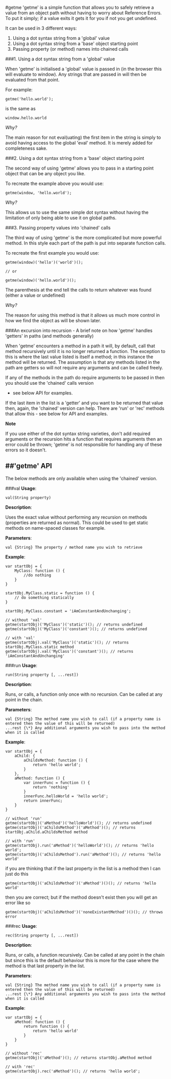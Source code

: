 #getme
'getme' is a simple function that allows you to safely retrieve a value from an object path without having to worry
about Reference Errors. To put it simply; if a value exits it gets it for you if not you get undefined.

It can be used in 3 different ways:

1. Using a dot syntax string from a 'global' value
2. Using a dot syntax string from a 'base' object starting point
3. Passing property (or method) names into chained calls

###1. Using a dot syntax string from a 'global' value

When 'getme' is initialised a 'global' value is passed in (in the browser this will evaluate to window). Any strings
that are passed in will then be evaluated from that point.

For example:

    getme('hello.world');

is the same as

    window.hello.world

_Why?_

The main reason for not eval(uating) the first item in the string is simply to avoid having access to the global 'eval'
method. It is merely added for completeness sake.

###2. Using a dot syntax string from a 'base' object starting point

The second way of using 'getme' allows you to pass in a starting point object that can be any object you like.

To recreate the example above you would use:

    getme(window, 'hello.world');

_Why?_

This allows us to use the same simple dot syntax without having the limitation of only being able to use it on global paths.

###3. Passing property values into 'chained' calls

The third way of using 'getme' is the more complicated but more powerful method. In this style each part of the path is
put into separate function calls.

To recreate the first example you would use:

    getme(window)('hello')('world')();

    // or

    getme(window)('hello.world')();

The parenthesis at the end tell the calls to return whatever was found (either a value or undefined)

_Why?_

The reason for using this method is that it allows us much more control in how we find the object as will be shown later.

###An excursion into recursion - A brief note on how 'getme' handles 'getters' in paths (and methods generally)

When 'getme' encounters a method in a path it will, by default, call that method recursively until it is no longer
returned a function. The exception to this is where the last value listed is itself a method; in this instance the
method will be returned. The assumption is that any methods listed in the path are getters so will not require any
arguments and can be called freely.

If any of the methods in the path do require arguments to be passed in then you should use the 'chained' calls version
- see below API for examples.

If the last item in the list is a 'getter' and you want to be returned that value then, again, the 'chained' version can
help. There are 'run' or 'rec' methods that allow this - see below for API and examples.

**Note**

If you use either of the dot syntax string varieties, don't add required arguments or the recursion hits a function
that requires arguments then an error could be thrown; 'getme' is not responsible for handling any of these errors so it
doesn't.

##'getme' API
---

The below methods are only available when using the 'chained' version.

###val
__Usage__:

    val(String property)

__Description__:

Uses the exact value without performing any recursion on methods (properties are returned as normal). This could be used
to get static methods on name-spaced classes for example.

__Parameters__:

    val {String} The property / method name you wish to retrieve

__Example__:

    var startObj = {
        MyClass: function () {
            //do nothing
        }
    }

    startObj.MyClass.static = function () {
        // do something statically
    }

    startObj.MyClass.constant = 'iAmConstantAndUnchanging';

    // without 'val'
    getme(startObj)('MyClass')('static')(); // returns undefined
    getme(startObj)('MyClass')('constant')(); // returns undefined

    // with 'val'
    getme(startObj).val('MyClass')('static')(); // returns startObj.MyClass.static method
    getme(startObj).val('MyClass')('constant')(); // returns 'iAmConstantAndUnchanging'


###run
__Usage__:

    run(String property [, ...rest])

__Description__:

Runs, or calls, a function only once with no recursion. Can be called at any point in the chain.

__Parameters__:

    val {String} The method name you wish to call (if a property name is entered then the value of this will be returned)
    ...rest {\*} Any additional arguments you wish to pass into the method when it is called

__Example__:

    var startObj = {
        aChild: {
            aChildsMethod: function () {
                return 'hello world';
            }
        },
        aMethod: function () {
            var innerFunc = function () {
                return 'nothing'
            }
            innerFunc.helloWorld = 'hello world';
            return innerFunc;
        }
    }

    // without 'run'
    getme(startObj)('aMethod')('helloWorld')(); // returns undefined
    getme(startObj)('aChildsMethod')('aMethod')(); // returns startObj.aChild.aChildsMethod method

    // with 'run'
    getme(startObj).run('aMethod')('helloWorld')(); // returns 'hello world';
    getme(startObj)('aChildsMethod').run('aMethod')(); // returns 'hello world'

if you are thinking that if the last property in the list is a method then I can just do this

    getme(startObj)('aChildsMethod')('aMethod')()(); // returns 'hello world'

then you are correct; but if the method doesn't exist then you will get an error like so

    getme(startObj)('aChildsMethod')('noneExistantMethod')()(); // throws error


###rec
__Usage__:

    rec(String property [, ...rest])

__Description__:

Runs, or calls, a function recursively. Can be called at any point in the chain but since this is the default behaviour
this is more for the case where the method is that last property in the list.

__Parameters__:

    val {String} The method name you wish to call (if a property name is entered then the value of this will be returned)
    ...rest {\*} Any additional arguments you wish to pass into the method when it is called

__Example__:

    var startObj = {
        aMethod: function () {
            return function () {
                return 'hello world'
            }
        }
    }

    // without 'rec'
    getme(startObj)('aMethod')(); // returns startObj.aMethod method

    // with 'rec'
    getme(startObj).rec('aMethod')(); // returns 'hello world';

